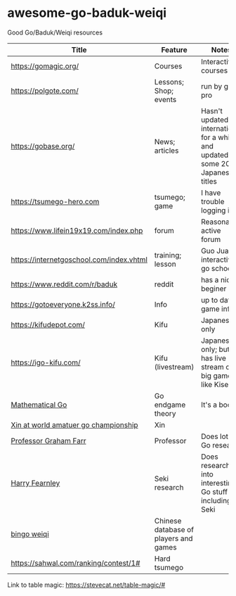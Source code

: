 # awesome-go-baduk-weiqi
Good Go/Baduk/Weiqi resources 

| Title                                                                                                   | Feature                               | Notes                                                                            | Active   |
| ------------------------------------------                                                              | -----------------------               | -------------------------------------------------------------------------------- | -------- |
| https://gomagic.org/                                                                                    | Courses                               | Interactive courses                                                              |          |
| https://polgote.com/                                                                                    | Lessons; Shop; events                 | run by go pro                                                                    |          |
| https://gobase.org/                                                                                     | News; articles                        | Hasn't updated internationsl for a while and updated some 2020 Japanese titles   | No       |
| https://tsumego-hero.com                                                                                | tsumego; game                         | I have trouble logging in                                                        |          |
| https://www.lifein19x19.com/index.php                                                                   | forum                                 | Reasonably active forum                                                          |          |
| https://internetgoschool.com/index.vhtml                                                                | training; lesson                      | Guo Juan's interactive go school                                                 |          |
| https://www.reddit.com/r/baduk                                                                          | reddit                                | has a nice beginer link                                                          |          |
| https://gotoeveryone.k2ss.info/                                                                         | Info                                  | up to date game info                                                             | Yes      |
| https://kifudepot.com/                                                                                  | Kifu                                  | Japanese only                                                                    | Yes      |
| https://igo-kifu.com/                                                                                   | Kifu (livestream)                     | Japanese only; but has live stream of big games like Kisei                       | Yes      |
| [Mathematical Go](https://www.youtube.com/watch?list=PL329A9A14A4F7D8E7&v=rNvP6a8sTnI&feature=youtu.be) | Go endgame theory                     | It's a book                                                                      | NA       |
| [Xin at world amatuer go championship](https://www.youtube.com/watch?v=F8MCjk9kC0M&t=22573s)            | Xin                                   |                                                                                  | NA       |
| [Professor Graham Farr](https://research.monash.edu/en/persons/graham-farr)                             | Professor                             | Does lots of Go research                                                         |          |
| [Harry Fearnley](http://harryfearnley.com/)                                                             | Seki research                         | Does research into interesting Go stuff including Seki                           | Yes      |
| [bingo weiqi](http://bingoweiqi.com/pwdo/current_titles.php)                                            | Chinese database of players and games |                                                                                  |          |
| https://sahwal.com/ranking/contest/1# | Hard tsumego |

Link to table magic: https://stevecat.net/table-magic/#
